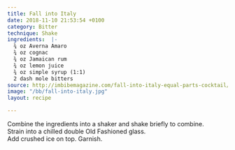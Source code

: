 ```yaml
---
title: Fall into Italy
date: 2018-11-10 21:53:54 +0100
category: Bitter
technique: Shake
ingredients:  |-
  ¾ oz Averna Amaro
  ¾ oz cognac
  ¾ oz Jamaican rum
  ¾ oz lemon juice
  ¾ oz simple syrup (1:1)
  2 dash mole bitters
source: http://imbibemagazine.com/fall-into-italy-equal-parts-cocktail/
image: "/bb/fall-into-italy.jpg"
layout: recipe

---
```

Combine the ingredients into a shaker and shake briefly to combine.  
Strain into a chilled double Old Fashioned glass.  
Add crushed ice on top. Garnish.
